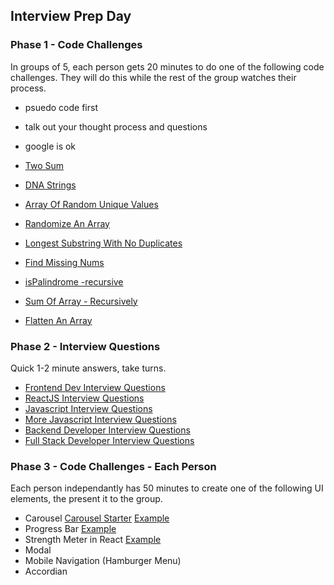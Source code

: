 ## Interview Prep Day

### Phase 1 - Code Challenges

In groups of 5, each person gets 20 minutes to do one of the following code challenges. They will do this while the rest of the group watches their process.

- psuedo code first
- talk out your thought process and questions
- google is ok

- [Two Sum](https://repl.it/@jkeohan/Algo-TwoSum-Starter)
- [DNA Strings](https://repl.it/@jkeohan/Algo-DNA-Strings-Starter)
- [Array Of Random Unique Values](https://repl.it/@jkeohan/Algo-Array-Of-Random-Unique-Values-Starter)
- [Randomize An Array](https://repl.it/@jkeohan/Algo-Randomize-An-Array)
- [Longest Substring With No Duplicates](https://repl.it/@jkeohan/Algo-Longest-Substring-With-No-Duplicates-Starter#main.js)
- [Find Missing Nums](https://replit.com/@jkeohan/Algo-FindMissingNums)
- [isPalindrome -recursive](https://repl.it/@jkeohan/Algo-isPalindrome-Starter)
- [Sum Of Array - Recursively](https://repl.it/@jkeohan/Algo-Sum-Of-Array-Starter)
- [Flatten An Array](https://repl.it/@jkeohan/Algo-Flatten-An-Array)


### Phase 2 - Interview Questions

Quick 1-2 minute answers, take turns.

- [Frontend Dev Interview Questions](https://github.com/h5bp/Front-end-Developer-Interview-Questions)
- [ReactJS Interview Questions](https://github.com/sudheerj/reactjs-interview-questions)
- [Javascript Interview Questions](https://github.com/ganqqwerty/123-Essential-JavaScript-Interview-Questions)
- [More Javascript Interview Questions](https://github.com/sudheerj/javascript-interview-questions)
- [Backend Developer Interview Questions](https://github.com/arialdomartini/Back-End-Developer-Interview-Questions)
- [Full Stack Developer Interview Questions](https://github.com/indy256/Full-stack-Developer-Interview-Questions-and-Answers)

### Phase 3 - Code Challenges - Each Person 

Each person independantly has 50 minutes to create one of the following UI elements, the present it to the group.

- Carousel [Carousel Starter](https://codepen.io/madeline10302/pen/gOrOMXR) [Example](https://codepen.io/mtavarez/full/oKLzaB)
- Progress Bar [Example](https://codepen.io/bruno-dasilva/pen/jOWgpbv)
- Strength Meter in React [Example](https://codesandbox.io/s/password-strength-react-pc6lk?file=/src/components/JoinForm.js)
- Modal
- Mobile Navigation (Hamburger Menu)
- Accordian

